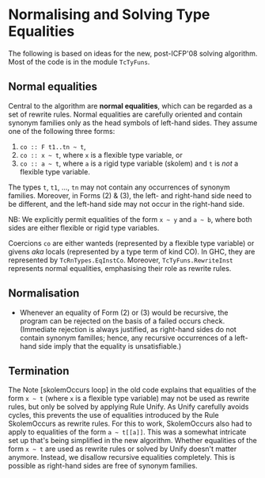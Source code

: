 # Normalising and Solving Type Equalities


The following is based on ideas for the new, post-ICFP'08 solving algorithm.  Most of the code is in the module `TcTyFuns`.

## Normal equalities


Central to the algorithm are **normal equalities**, which can be regarded as a set of rewrite rules.  Normal equalities are carefully oriented and contain synonym families only as the head symbols of left-hand sides.  They assume one of the following three forms:

1. `co :: F t1..tn ~ t`,
1. `co :: x ~ t`, where `x` is a flexible type variable, or
1. `co :: a ~ t`, where `a` is a rigid type variable (skolem) and `t` is *not* a flexible type variable.


The types `t`, `t1`, ..., `tn` may not contain any occurrences of synonym families.  Moreover, in Forms (2) & (3), the left- and right-hand side need to be different, and the left-hand side may not occur in the right-hand side.


NB: We explicitly permit equalities of the form `x ~ y` and `a ~ b`, where both sides are either flexible or rigid type variables.


Coercions `co` are either wanteds (represented by a flexible type variable) or givens *aka* locals (represented by a type term of kind CO).  In GHC, they are represented by `TcRnTypes.EqInstCo`.   Moreover, `TcTyFuns.RewriteInst` represents normal equalities, emphasising their role as rewrite rules.

## Normalisation

- Whenever an equality of Form (2) or (3) would be recursive, the program can be rejected on the basis of a failed occurs check.  (Immediate rejection is always justified, as right-hand sides do not contain synonym familles; hence, any recursive occurrences of a left-hand side imply that the equality is unsatisfiable.)

## Termination


The Note \[skolemOccurs loop\] in the old code explains that equalities of the form `x ~ t` (where `x` is a flexible type variable) may not be used as rewrite rules, but only be solved by applying Rule Unify.  As Unify carefully avoids cycles, this prevents the use of equalities introduced by the Rule SkolemOccurs as rewrite rules.  For this to work, SkolemOccurs also had to apply to equalities of the form `a ~ t[[a]]`.  This was a somewhat intricate set up that's being simplified in the new algorithm.  Whether equalities of the form `x ~ t` are used as rewrite rules or solved by Unify doesn't matter anymore.  Instead, we disallow recursive equalities completely.  This is possible as right-hand sides are free of synonym families.
